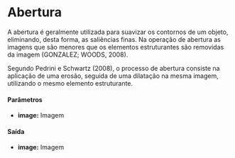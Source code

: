 # Abertura

A abertura é geralmente utilizada para suavizar os contornos de um objeto, eliminando, desta forma, as saliências finas. Na operação de abertura as imagens que são menores que os elementos estruturantes são removidas da imagem (GONZALEZ; WOODS, 2008).

Segundo Pedrini e Schwartz (2008), o processo de abertura consiste na aplicação de uma erosão, seguida de uma dilatação na mesma imagem, utilizando o mesmo elemento estruturante.

#### Parâmetros
* __image:__ Imagem

#### Saída
* __image:__ Imagem
